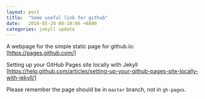 ```yaml
---
layout: post
title:  "Some useful link for github"
date:   2016-05-20 00:10:06 +0800
categories: jekyll update
---
```

A webpage for the simple static page for github.io: [https://pages.github.com/]

Setting up your GitHub Pages site locally with Jekyll [https://help.github.com/articles/setting-up-your-github-pages-site-locally-with-jekyll/]

Please remember the page should be in `master` branch, not in `gh-pages`.

[https://pages.github.com/]:https://pages.github.com/
[https://help.github.com/articles/setting-up-your-github-pages-site-locally-with-jekyll/]:https://help.github.com/articles/setting-up-your-github-pages-site-locally-with-jekyll/

